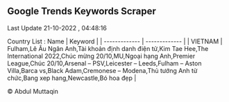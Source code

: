 

## Google Trends Keywords Scraper 
 
Last Update 21-10-2022 , 04:48:16

Country List :
 Name  | Keyword |
| ------------- | ------------- |
| VIETNAM | Fulham,Lê Âu Ngân Anh,Tài khoản định danh điện tử,Kim Tae Hee,The International 2022,Chúc mừng 20/10,MU,Ngoại hạng Anh,Premier League,Chúc 20/10,Arsenal – PSV,Leicester – Leeds,Fulham – Aston Villa,Barca vs,Black Adam,Cremonese – Modena,Thủ tướng Anh từ chức,Bang xep hang,Newcastle,Bó hoa đẹp |



© Abdul Muttaqin 
